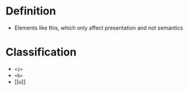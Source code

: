 # Definition
-  Elements like this, which only affect presentation and not semantics

# Classification
- `<i>`
- `<b>`
- [[u]]